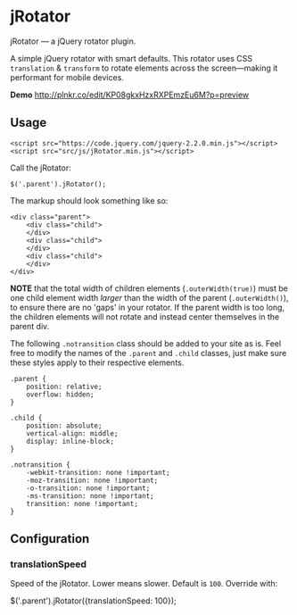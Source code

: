 # jRotator
jRotator — a jQuery rotator plugin. 

A simple jQuery rotator with smart defaults. This rotator uses CSS ```translation``` & ```transform``` to rotate elements across the screen—making it performant for mobile devices.

**Demo** 
http://plnkr.co/edit/KP08gkxHzxRXPEmzEu6M?p=preview

## Usage

```
<script src="https://code.jquery.com/jquery-2.2.0.min.js"></script>
<script src="src/js/jRotator.min.js"></script>
``` 

Call the jRotator: 

```
$('.parent').jRotator();
```

The markup should look something like so: 
```
<div class="parent">
	<div class="child">
	</div>
	<div class="child">
	</div>
	<div class="child">
	</div>
</div>
```

**NOTE** that the total width of children elements (```.outerWidth(true)```) must be one child element width *larger* than the width of the parent (```.outerWidth()```), to ensure there are no 'gaps' in your rotator. If the parent width is too long, the children elements will not rotate and instead center themselves in the parent div.

The following ```.notransition``` class should be added to your site as is. Feel free to modify the names of the ```.parent``` and ```.child``` classes, just make sure these styles apply to their respective elements.

```
.parent {
    position: relative;
    overflow: hidden;
}

.child {
    position: absolute;
    vertical-align: middle;
    display: inline-block;
}

.notransition {
    -webkit-transition: none !important;
    -moz-transition: none !important;
    -o-transition: none !important;
    -ms-transition: none !important;
    transition: none !important;
}
```

## Configuration

### translationSpeed

Speed of the jRotator. Lower means slower. Default is ```100```. Override with:

$('.parent').jRotator({translationSpeed: 100});